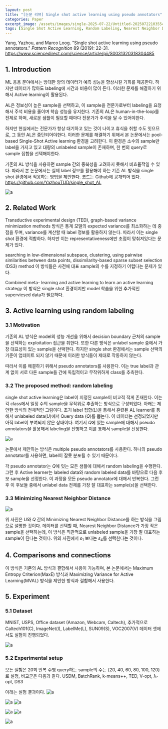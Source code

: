 ```yaml
---
layout: post
title: "[논문 리뷰] Single shot active learning using pseudo annotators"
categories: Paper
excerpt_image: /assets/images/single-2025-07-22/Untitled-20250722103554961.webp
tags: [Single Shot Active Learning, Random Labeling, Nearest Neighbor Distance]
---
```


Yang, Yazhou, and Marco Loog. "Single shot active learning using pseudo annotators." _Pattern Recognition_ 89 (2019): 22-31. https://www.sciencedirect.com/science/article/pii/S0031320318304485


## 1. Introduction

ML 응용 분야에서는 방대한 양의 데이터가 예측 성능을 향상시킬 기회를 제공한다. 하지만 데이터가 많아도 labeling에 시간과 비용이 많이 든다. 이러한 문제를 해결하기 위해서 Active learning이 활용된다. 

AL은 정보성이 높은 sample을 선택하고, 이 sample을 전문가로부터 labeling을 요청해서 주석 비용을 줄이며 학습 성능을 유지한다. 기존의 AL은 human-in-the-loop를 전제로 하며, 새로운 샘플이 필요할 때마다 전문가가 주석을 달 수 있어야한다.

하지만 현실에서는 전문가가 항상 대기하고 있는 것이 나이고 휴식을 취할 수도 잇으므로, 그 동안 AL은 중단되어야한다.  이러한 문제를 해결하기 위해서 본 논문에서는 pool-based Single-Shot Active learning 환경을 고려한다. 이 환경은 소수의 sample만 label을 가지고 있고 대량의 unlabeled sample이 존재하며, 한 번의 query로 sample 집합을 선택해야한다. 

기존의 AL 방식을 사용하면 sample 간의 중복성을 고려하지 못해서 비효율적일 수 있다. 따라서 본 논문에서는 실제 label 정보를 활용해야 하는 기존 AL 방식을 single shot 환경에서 적응하는 방법을 제안한다. 코드는 Github에 공개되어 있다. https://github.com/YazhouTUD/single_shot_AL

![a](/assets/images/single-2025-07-22/Untitled-20250722103554961.webp)


## 2. Related Work

Transductive experimental design (TED), graph-based variance minimization methods 방식은 통계 모델의 expected variance를 최소화하는 데 중점을 두며, variance를 계산할 때 label 정보를 활용하지 않는다. 따라서 이는 single shot 환경에 적합하다. 하지만 이는 representativeness에만 초점이 맞춰져있다는 문제가 있다.

searching in low-dimensional subspace, clustering, using pairwise similarities between data points, dissimilarity-based sparse subset selection (DS3) method 이 방식들은 사전에 대표 sample의 수를 지정하기 어렵다는 문제가 있다.

Combined meta- learning and active learning to learn an active learning strategy 이 방식은 single shot 환경이지만 model 학습을 위한 추가적인 superviesed data가 필요하다.


## 3. Active learning using random labeling

### 3.1 Motivation

기존의 AL 방식은 model의 성능 개선을 위해서 decision boundary 근처의 sample을 선택하는 exploitation 접근을 취한다. 또한 다른 방식은 unlabel sample 중에서 가장 대표성이 있는 sample을 선택한다. 하지만 single shot 환경에서는 sample 선택의 기준이 업데이트 되지 않기 때문에 이러한 방식들이 제대로 작동하지 않는다. 

따라서 이를 해결하기 위해서 pseudo annotators를 사용한다. 이는 true label과 관계 없이 서로 다른 sample들 간에 독립적이고 무작위하게 class를 추측한다. 

### 3.2 The proposed method: random labeling 

single shot active learning은 label이 지정된 sample이 비교적 적게 존재한다. 이는 각 class에서 일정 수의 sample을 무작위로 추출하는 방식으로 구성되었다. 아래는 제안한 방식의 전체적인 그림이다. 초기 label 집합($L$)을 통해서 훈련된 AL learner를 통해서 unlabeled data($U$)에서 Query data ($Q$)를 뽑는다. 이 데이터는 선정되었지만 아직 label이 부여되지 않은 상태이다. 여기서 $Q$에 있는 sample에 대해서 pseudo annotators을 활용해서 labeling을 진행하고 이를 통해서 sample을 선정한다.

![a](/assets/images/single-2025-07-22/Untitled-20250722105846357.webp)

논문에서 제안하는 방식은 multiple pseudo annotators를 사용한다. 하나의 pseudo annotator를 사용하면, label이 잘못 분포될 수 있기 때문이다.

각 pseudo annotator는 $Q$에 잇는 모든 샘플에 대해서 random labeling을 수행한다. 그런 후 Active learner는 labeled data와 random labeled data를 바탕으로 다음 후보 sample을 선정한다. 이 과정을 모든 pseudo annotator에 대해서 반복한다. 그런 후 이 후보들 중에서 unlabel data 전체를 가장 잘 대표하는 sample($s$)을 선택한다. 


### 3.3 Minimizing Nearest Neighbor Distance

![a](/assets/images/single-2025-07-22/Untitled-20250722111653704.webp)

위 사진은 $U$와 $Q$ 간의 Minimizing Nearest Neighbor Distance를 하는 방식을 그림으로 설명한 것이다. 데이터를 선택할 때, Nearest Neighbor Distance가 가장 작은 sample을 선택하는데, 이 방식은 직관적으로 unlabeled sample을 가장 잘 대표하는 sample이 된다는 것이다. 위의 사진에서 $s_1$ 보다는 $s_4$를 선택한다는 것이다. 


## 4. Comparisons and connections

이 방식은 기존의 AL 방식과 결합해서 사용이 가능하며, 본 논문에서는 Maximum Entropy Criterion(MaxE) 방식과 Maximizing Variance for Active Learning(MVAL) 방식을 제안한 방식과 결합해서 사용한다. 


## 5. Experiment

### 5.1 Dataset

MNIST, USPS, Office dataset (Amazon, Webcam, Caltech), 추가적으로 Caltech101(C), ImageNet(I), LabelMe(L), SUN09(S), VOC2007(V) 데이터 셋에서도 실험이 진행되었다. 

![a](/assets/images/single-2025-07-22/Untitled-20250722112727850.webp)

### 5.2 Experimental setup 

모든 실험은 20회 반복 수행 query하는 sample의 수는 {20, 40, 60, 80, 100, 120}로 설정, 비교군은 다음과 같다. USDM, BatchRank, k-means++, TED, V-opt, λ-opt, DS3

아래는 실험 결과이다.
![a](/assets/images/single-2025-07-22/Untitled-20250722113139351.webp)

![a](/assets/images/single-2025-07-22/Untitled-20250722113206030.webp)
![a](/assets/images/single-2025-07-22/Untitled-20250722113216183.webp)

![a](/assets/images/single-2025-07-22/Untitled-20250722113229909.webp)
![a](/assets/images/single-2025-07-22/Untitled-20250722113238835.webp)

![a](/assets/images/single-2025-07-22/Untitled-20250722113253540.webp)
